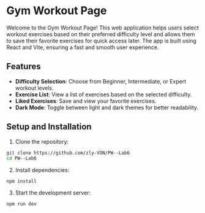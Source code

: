 # Gym Workout Page

Welcome to the Gym Workout Page! This web application helps users select workout exercises based on their preferred difficulty level and allows them to save their favorite exercises for quick access later. The app is built using React and Vite, ensuring a fast and smooth user experience.

## Features

- **Difficulty Selection**: Choose from Beginner, Intermediate, or Expert workout levels.
- **Exercise List**: View a list of exercises based on the selected difficulty.
- **Liked Exercises**: Save and view your favorite exercises.
- **Dark Mode**: Toggle between light and dark themes for better readability.



## Setup and Installation

1. Clone the repository:
```bash
git clone https://github.com/zly-VON/PW--Lab6
cd PW--Lab6
```

2. Install dependencies:
```barn
npm install
```

3. Start the development server:
```barn
npm run dev
```